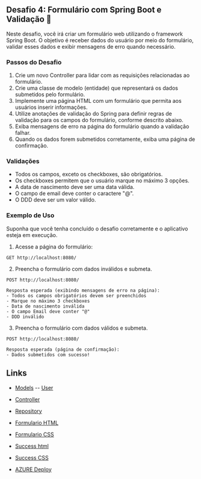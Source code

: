 ## Desafio 4: Formulário com Spring Boot e Validação 🎯

Neste desafio, você irá criar um formulário web utilizando o framework Spring Boot. O objetivo é receber dados do usuário por meio do formulário, validar esses dados e exibir mensagens de erro quando necessário.

### Passos do Desafio

1. Crie um novo Controller para lidar com as requisições relacionadas ao formulário.
2. Crie uma classe de modelo (entidade) que representará os dados submetidos pelo formulário.
3. Implemente uma página HTML com um formulário que permita aos usuários inserir informações.
4. Utilize anotações de validação do Spring para definir regras de validação para os campos do formulário, conforme descrito abaixo.
5. Exiba mensagens de erro na página do formulário quando a validação falhar.
6. Quando os dados forem submetidos corretamente, exiba uma página de confirmação.

### Validações

- Todos os campos, exceto os checkboxes, são obrigatórios.
- Os checkboxes permitem que o usuário marque no máximo 3 opções.
- A data de nascimento deve ser uma data válida.
- O campo de email deve conter o caractere "@".
- O DDD deve ser um valor válido.

### Exemplo de Uso

Suponha que você tenha concluído o desafio corretamente e o aplicativo esteja em execução.

1. Acesse a página do formulário:

```
GET http://localhost:8080/
```

2. Preencha o formulário com dados inválidos e submeta.

```
POST http://localhost:8080/

Resposta esperada (exibindo mensagens de erro na página):
- Todos os campos obrigatórios devem ser preenchidos
- Marque no máximo 3 checkboxes
- Data de nascimento inválida
- O campo Email deve conter "@"
- DDD inválido
```

3. Preencha o formulário com dados válidos e submeta.

```
POST http://localhost:8080/

Resposta esperada (página de confirmação):
- Dados submetidos com sucesso!
```

## Links
- [Models](./src/main/java/pweb2/form/Models/) 
-- [User](./src/main/java/pweb2/form/Models/User.java) 
- [Controller](./src/main/java/pweb2/form/Controllers/UserController.java)
- [Repository](./src/main/java/pweb2/form/Respositories/UserRepository.java)
- [Formulario HTML](./src/main/resources/templates/form.html)
- [Formulario CSS](./src/main/resources/static/css/form.css)
- [Success html](./src/main/resources/templates/success.html)
- [Success CSS](./src/main/resources/static/css/success.css)

- [AZURE Deploy](https://form-form.azuremicroservices.io)

